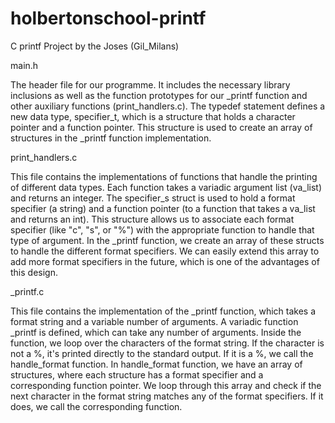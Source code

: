 # holbertonschool-printf

C printf Project by the Joses (Gil_Milans)

main.h

The header file for our programme. It includes the necessary library inclusions as well as the function prototypes for our _printf function and other auxiliary functions (print_handlers.c). 
The typedef statement defines a new data type, specifier_t, which is a structure that holds a character pointer and a function pointer. This structure is used to create an array of structures in the _printf function implementation.

print_handlers.c

This file contains the implementations of functions that handle the printing of different data types. Each function takes a variadic argument list (va_list) and returns an integer. The specifier_s struct is used to hold a format specifier (a string) and a function pointer (to a function that takes a va_list and returns an int). This structure allows us to associate each format specifier (like "c", "s", or "%") with the appropriate function to handle that type of argument.
In the _printf function, we create an array of these structs to handle the different format specifiers. We can easily extend this array to add more format specifiers in the future, which is one of the advantages of this design.

_printf.c

This file contains the implementation of the _printf function, which takes a format string and a variable number of arguments. A variadic function _printf is defined, which can take any number of arguments. Inside the function, we loop over the characters of the format string. If the character is not a %, it's printed directly to the standard output. If it is a %, we call the handle_format function.
In handle_format function, we have an array of structures, where each structure has a format specifier and a corresponding function pointer. We loop through this array and check if the next character in the format string matches any of the format specifiers. If it does, we call the corresponding function.
